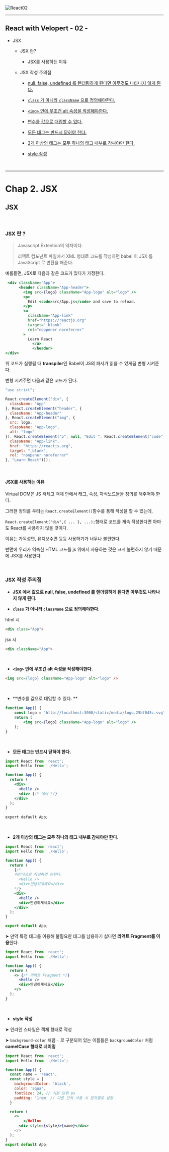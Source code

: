 ![React02](https://user-images.githubusercontent.com/31315644/71559896-d7b32100-2aa6-11ea-8c79-ee4d79936a4d.png)

------

## React with Velopert - 02 -

- JSX

  - JSX 란?

    - JSX를 사용하는 이유

  - JSX 작성 주의점
  
    - [null, false, undefined 를 렌더링하게 된다면 아무것도 나타나지 않게 된다.](#a0)
  
    - [`class` 가 아니라 `className` 으로 정의해야한다.](#a1)
    - [`<img>` 안에 무조건 alt 속성을 작성해야한다.](#a2)
    - [변수를 값으로 대입할 수 있다.](#a3)
    - [모든 태그는 반드시 닫혀야 한다.](#a4)
    - [2개 이상의 태그는 모두 하나의 태그 내부로 감싸야만 한다.](#a5)
    - [style 작성](#a6)

<br/>

------

# Chap 2. JSX

## JSX

<br/>

### JSX 란 ? 

> Javascript Extention의 약자이다.
>
> 리액트 컴포넌트 파일에서 XML 형태로 코드를 작성하면 babel 이 JSX 를 JavaScript 로 변환을 해준다.

예를들면, JSX로 다음과 같은 코드가 있다가 가정한다.

~~~jsx
 <div className="App">
      <header className="App-header">
        <img src={logo} className="App-logo" alt="logo" />
        <p>
          Edit <code>src/App.js</code> and save to reload.
        </p>
        <a
          className="App-link"
          href="https://reactjs.org"
          target="_blank"
          rel="noopener noreferrer"
        >
          Learn React
     		</a>
			</header>
</div>
~~~

위 코드가 실행될 때 **transpiler**인 Babel이 JS의 파서가 읽을 수 있게끔 변형 시켜준다.

변형 시켜주면 다음과 같은 코드가 된다.

~~~javascript
"use strict";

React.createElement("div", {
  className: "App"
}, React.createElement("header", {
  className: "App-header"
}, React.createElement("img", {
  src: logo,
  className: "App-logo",
  alt: "logo"
}), React.createElement("p", null, "Edit ", React.createElement("code", null, "src/App.js"), " and save to reload."), React.createElement("a", {
  className: "App-link",
  href: "https://reactjs.org",
  target: "_blank",
  rel: "noopener noreferrer"
}, "Learn React")));
~~~

<br/>

#### JSX를 사용하는 이유

Virtual DOM은 JS 객체고 객체 안에서 태그, 속성, 자식노드들을 정의를 해주어야 한다. 

그러한 정의를 우리는 `React.createElement()`함수를 통해 작성을 할 수 있는데,

`React.createElement("div",{ ... }, ...);`형태로 코드를 게속 작성한다면 아마도 React를 사용하지 않을 것이다.

이유는 가독성면, 유지보수면 등등 사용하기가 너무나 불편한다.

반면에 우리가 익숙한 HTML 코드를 js 위에서 사용하는 것은 크게 불편하지 않기 때문에 JSX를 사용한다.

<br/>

### JSX 작성 주의점

-  **JSX 에서 값으로 null, false, undefined 를 렌더링하게 된다면 아무것도 나타나지 않게 된다.** <a id="a0"></a>

- **`class` 가 아니라 `className` 으로 정의해야한다.** <a id="a1"></a>

html 시

```html
<div class="App">
```

jsx 시

```html
<div className="App">
```

<br/>

- **`<img>` 안에 무조건 alt 속성을 작성해야한다.** <a id="a2"></a>

```html
<img src={logo} className="App-logo" alt="logo" />
```

<br/>

- **변수를 값으로 대입할 수 있다. ** <a id="a3"></a>

~~~jsx
function App() {
	const logo = "http://localhost:3000/static/media/logo.25bf045c.svg"
	return (
    	<img src={logo} className="App-logo" alt="logo" />
    );
}
~~~

<br/>

- **모든 태그는 반드시 닫혀야 한다.** <a id="a4"></a>

~~~jsx
import React from 'react';
import Hello from './Hello';

function App() {
  return (
    <div>
      <Hello />
      <div> {/* 에러 */}
    </div>
  );
}
      
export default App;
~~~

<br/>

- **2개 이상의 태그는 모두 하나의 태그 내부로 감싸야만 한다.** <a id="a5"></a>

~~~jsx
import React from 'react';
import Hello from './Hello';

function App() {
  return (
    {/*
    이런식으로 작성하면 안된다.
      <Hello />
      <div>안녕히계세요</div>
    */}
    <div>
      <Hello />
      <div>안녕히계세요</div>
    </div>
  );
}

export default App;
~~~

➤ 만약 특정 태그를 이용해 불필요한 태그를 남용하기 싫다면 **리액트 Fragment를 이용**한다.

~~~jsx
import React from 'react';
import Hello from './Hello';

function App() {
  return (
    <> {/* 리액트 Fragment */}
      <Hello />
      <div>안녕히계세요</div>
    </>
  );
}
~~~

<br/>

- **style 작성** <a id="a6"></a>

➤ 인라인 스타일은 객체 형태로 작성

➤ `background-color` 처럼 `-` 로 구분되어 있는 이름들은 `backgroundColor` 처럼 **camelCase 형태로 네이밍**

~~~jsx
import React from 'react';
import Hello from './Hello';

function App() {
  const name = 'react';
  const style = {
    backgroundColor: 'black',
    color: 'aqua',
    fontSize: 24, // 기본 단위 px
    padding: '1rem' // 다른 단위 사용 시 문자열로 설정
  }

  return (
  	<>
  		</Hello>
      <div style={style}>{name}</div>
  	</>
  );
}
export default App;
~~~

<br/>